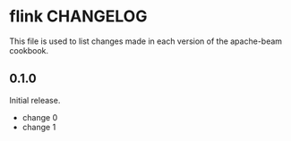 # flink CHANGELOG

This file is used to list changes made in each version of the apache-beam cookbook.

## 0.1.0

Initial release.

- change 0
- change 1
